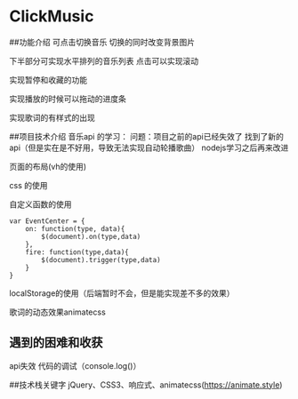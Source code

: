 # ClickMusic

##功能介绍
可点击切换音乐
切换的同时改变背景图片

下半部分可实现水平排列的音乐列表
点击可以实现滚动

实现暂停和收藏的功能

实现播放的时候可以拖动的进度条

实现歌词的有样式的出现

##项目技术介绍
音乐api 的学习： 问题：项目之前的api已经失效了 找到了新的api（但是实在是不好用，导致无法实现自动轮播歌曲） nodejs学习之后再来改进

页面的布局(vh的使用)

css 的使用

自定义函数的使用
```
var EventCenter = {
    on: function(type, data){
        $(document).on(type,data)
    },
    fire: function(type,data){
        $(document).trigger(type,data)
    }
}
```
localStorage的使用（后端暂时不会，但是能实现差不多的效果）

歌词的动态效果animatecss

## 遇到的困难和收获
api失效
代码的调试（console.log()）


##技术栈关键字
jQuery、CSS3、响应式、animatecss(https://animate.style)